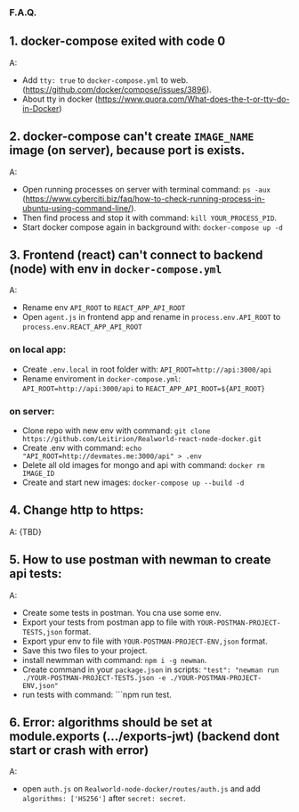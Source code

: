 ### F.A.Q.

## 1. docker-compose exited with code 0
A: 
- Add ```tty: true``` to ```docker-compose.yml``` to web. (https://github.com/docker/compose/issues/3896). 
- About tty in docker (https://www.quora.com/What-does-the-t-or-tty-do-in-Docker)

## 2. docker-compose can't create ```IMAGE_NAME``` image (on server), because port is exists.
A: 
- Open running processes on server with terminal command: ```ps -aux``` (https://www.cyberciti.biz/faq/how-to-check-running-process-in-ubuntu-using-command-line/). 
- Then find process and stop it with command: ```kill YOUR_PROCESS_PID```.
- Start docker compose again in background with: ```docker-compose up -d```

## 3. Frontend (react) can't connect to backend (node) with env in ```docker-compose.yml```
A: 
- Rename env ```API_ROOT``` to ```REACT_APP_API_ROOT```
- Open ```agent.js``` in frontend app and rename in ```process.env.API_ROOT``` to ```process.env.REACT_APP_API_ROOT```

### on local app:
- Create ```.env.local``` in root folder with: ```API_ROOT=http://api:3000/api```
- Rename enviroment in ```docker-compose.yml```: ```API_ROOT=http://api:3000/api``` to ```REACT_APP_API_ROOT=${API_ROOT}```

### on server:
- Clone repo with new env with command: ```git clone https://github.com/Leitirion/Realworld-react-node-docker.git```
- Create .env with command: ```echo "API_ROOT=http://devmates.me:3000/api" > .env```
- Delete all old images for mongo and api with command: ```docker rm IMAGE_ID```
- Create and start new images: ```docker-compose up --build -d```

## 4. Change http to https:
A: 
{TBD}

## 5. How to use postman with newman to create api tests:
A:
- Create some tests in postman. You cna use some env.
- Export your tests from postman app to file with ```YOUR-POSTMAN-PROJECT-TESTS,json``` format.
- Export ypur env to file with ```YOUR-POSTMAN-PROJECT-ENV,json``` format.
- Save this two files to your project.
- install newmman with command: ```npm i -g newman```.
- Create command in your ```package.json``` in scripts: ```"test": "newman run ./YOUR-POSTMAN-PROJECT-TESTS.json -e ./YOUR-POSTMAN-PROJECT-ENV,json"```
- run tests with command: ```npm run test.

## 6. Error: algorithms should be set at module.exports (.../exports-jwt) (backend dont start or crash with error)
A:
- open ```auth.js``` on ```Realworld-node-docker/routes/auth.js``` and add ```algorithms: ['HS256']``` after ```secret: secret```.